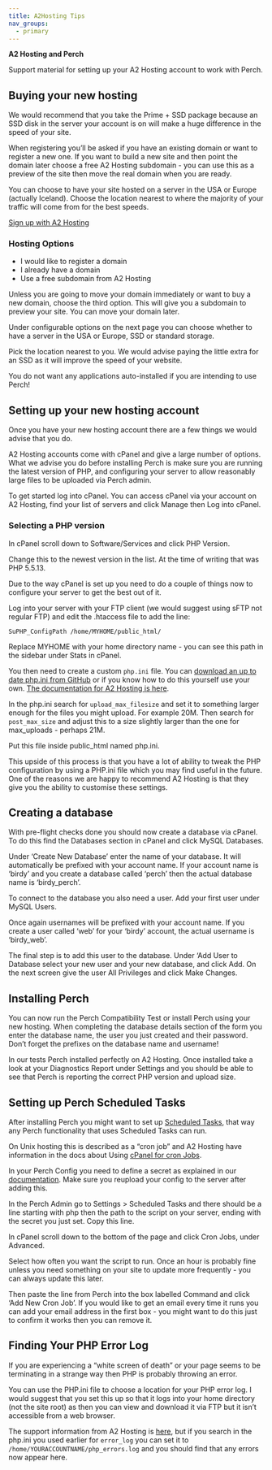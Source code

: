 ```yaml
---
title: A2Hosting Tips
nav_groups:
  - primary
---
```


**A2 Hosting and Perch**

Support material for setting up your A2 Hosting account to work with Perch.

## Buying your new hosting

We would recommend that you take the Prime + SSD package because an SSD disk in the server your account is on will make a huge difference in the speed of your site.

When registering you’ll be asked if you have an existing domain or want to register a new one. If you want to build a new site and then point the domain later choose a free A2 Hosting subdomain - you can use this as a preview of the site then move the real domain when you are ready.

You can choose to have your site hosted on a server in the USA or Europe (actually Iceland). Choose the location nearest to where the majority of your traffic will come from for the best speeds.

[Sign up with A2 Hosting](https://partners.a2hosting.com/solutions.php?id=5615&url=602)

### Hosting Options

* I would like to register a domain
* I already have a domain
* Use a free subdomain from A2 Hosting

Unless you are going to move your domain immediately or want to buy a new domain, choose the third option. This will give you a subdomain to preview your site. You can move your domain later.

Under configurable options on the next page you can choose whether to have a server in the USA or Europe, SSD or standard storage.

Pick the location nearest to you. We would advise paying the little extra for an SSD as it will improve the speed of your website.

You do not want any applications auto-installed if you are intending to use Perch!

## Setting up your new hosting account

Once you have your new hosting account there are a few things we would advise that you do.

A2 Hosting accounts come with cPanel and give a large number of options. What we advise you do before installing Perch is make sure you are running the latest version of PHP, and configuring your server to allow reasonably large files to be uploaded via Perch admin.

To get started log into cPanel. You can access cPanel via your account on A2 Hosting, find your list of servers and click Manage then Log into cPanel.

### Selecting a PHP version

In cPanel scroll down to Software/Services and click PHP Version.

Change this to the newest version in the list. At the time of writing that was PHP 5.5.13.

Due to the way cPanel is set up you need to do a couple of things now to configure your server to get the best out of it.

Log into your server with your FTP client (we would suggest using sFTP not regular FTP) and edit the .htaccess file to add the line:

    SuPHP_ConfigPath /home/MYHOME/public_html/

Replace MYHOME with your home directory name - you can see this path in the sidebar under Stats in cPanel.

You then need to create a custom `php.ini` file. You can [download an up to date php.ini from GitHub](https://github.com/php/php-src/blob/master/php.ini-production) or if you know how to do this yourself use your own. [The documentation for A2 Hosting is here](https://www.a2hosting.com/kb/developer-corner/php/custom-php.ini-files).

In the php.ini search for `upload_max_filesize` and set it to something larger enough for the files you might upload. For example 20M. Then search for `post_max_size` and adjust this to a size slightly larger than the one for max_uploads - perhaps 21M.

Put this file inside public_html named php.ini.

This upside of this process is that you have a lot of ability to tweak the PHP configuration by using a PHP.ini file which you may find useful in the future. One of the reasons we are happy to recommend A2 Hosting is that they give you the ability to customise these settings.

## Creating a database

With pre-flight checks done you should now create a database via cPanel. To do this find the Databases section in cPanel and click MySQL Databases.

Under ‘Create New Database’ enter the name of your database. It will automatically be prefixed with your account name. If your account name is ‘birdy’ and you create a database called ‘perch’ then the actual database name is ‘birdy_perch’.

To connect to the database you also need a user. Add your first user under MySQL Users.

Once again usernames will be prefixed with your account name. If you create a user called ‘web’ for your ‘birdy’ account, the actual username is ‘birdy_web’.

The final step is to add this user to the database. Under ‘Add User to Database select your new user and your new database, and click Add. On the next screen give the user All Privileges and click Make Changes.

## Installing Perch

You can now run the Perch Compatibility Test or install Perch using your new hosting. When completing the database details section of the form you enter the database name, the user you just created and their password. Don’t forget the prefixes on the database name and username!

In our tests Perch installed perfectly on A2 Hosting. Once installed take a look at your Diagnostics Report under Settings and you should be able to see that Perch is reporting the correct PHP version and upload size.

## Setting up Perch Scheduled Tasks

After installing Perch you might want to set up [Scheduled Tasks](http://docs.grabaperch.com/docs/scheduled-tasks/), that way any Perch functionality that uses Scheduled Tasks can run.

On Unix hosting this is described as a “cron job” and A2 Hosting have information in the docs about Using [cPanel for cron Jobs](http://www.a2hosting.com/kb/cpanel/advanced-features/cron-jobs).

In your Perch Config you need to define a secret as explained in our [documentation](http://docs.grabaperch.com/docs/scheduled-tasks/). Make sure you reupload your config to the server after adding this.

In the Perch Admin go to Settings > Scheduled Tasks and there should be a line starting with php then the path to the script on your server, ending with the secret you just set. Copy this line.

In cPanel scroll down to the bottom of the page and click Cron Jobs, under Advanced.

Select how often you want the script to run. Once an hour is probably fine unless you need something on your site to update more frequently - you can always update this later.

Then paste the line from Perch into the box labelled Command and click ‘Add New Cron Job’. If you would like to get an email every time it runs you can add your email address in the first box - you might want to do this just to confirm it works then you can remove it.

## Finding Your PHP Error Log

If you are experiencing a “white screen of death” or your page seems to be terminating in a strange way then PHP is probably throwing an error.

You can use the PHP.ini file to choose a location for your PHP error log. I would suggest that you set this up so that it logs into your home directory (not the site root) as then you can view and download it via FTP but it isn’t accessible from a web browser.

The support information from A2 Hosting is [here](http://www.a2hosting.com/kb/developer-corner/php/using-php.ini-directives/php-error-log), but if you search in the php.ini you used earlier for `error_log` you can set it to `/home/YOURACCOUNTNAME/php_errors.log` and you should find that any errors now appear here.
